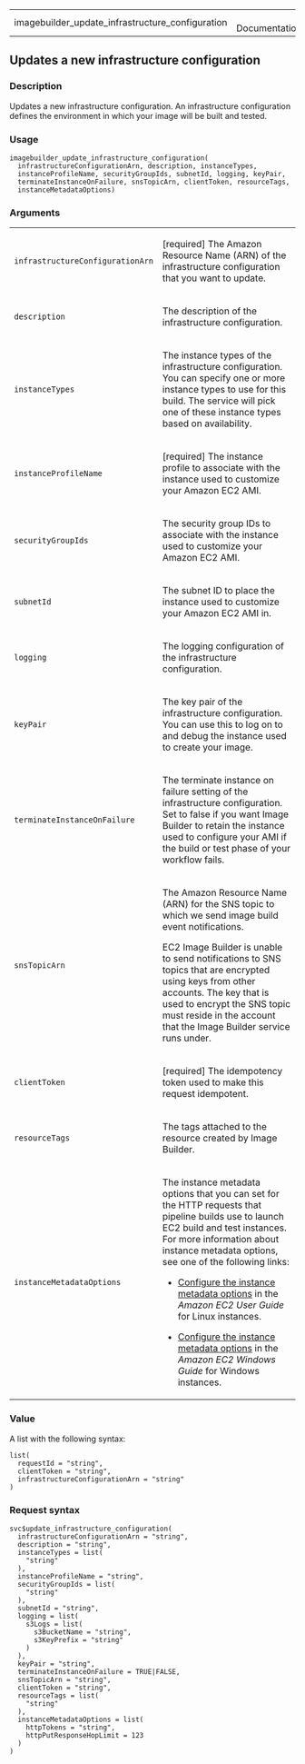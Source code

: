 <table style="width: 100%;">
<tbody>
<tr class="odd">
<td>imagebuilder_update_infrastructure_configuration</td>
<td style="text-align: right;">R Documentation</td>
</tr>
</tbody>
</table>

## Updates a new infrastructure configuration

### Description

Updates a new infrastructure configuration. An infrastructure
configuration defines the environment in which your image will be built
and tested.

### Usage

    imagebuilder_update_infrastructure_configuration(
      infrastructureConfigurationArn, description, instanceTypes,
      instanceProfileName, securityGroupIds, subnetId, logging, keyPair,
      terminateInstanceOnFailure, snsTopicArn, clientToken, resourceTags,
      instanceMetadataOptions)

### Arguments

<table>
<colgroup>
<col style="width: 35%" />
<col style="width: 65%" />
</colgroup>
<tbody>
<tr class="odd">
<td><code
id="imagebuilder_update_infrastructure_configuration_:_infrastructureConfigurationArn">infrastructureConfigurationArn</code></td>
<td><p>[required] The Amazon Resource Name (ARN) of the infrastructure
configuration that you want to update.</p></td>
</tr>
<tr class="even">
<td><code
id="imagebuilder_update_infrastructure_configuration_:_description">description</code></td>
<td><p>The description of the infrastructure configuration.</p></td>
</tr>
<tr class="odd">
<td><code
id="imagebuilder_update_infrastructure_configuration_:_instanceTypes">instanceTypes</code></td>
<td><p>The instance types of the infrastructure configuration. You can
specify one or more instance types to use for this build. The service
will pick one of these instance types based on availability.</p></td>
</tr>
<tr class="even">
<td><code
id="imagebuilder_update_infrastructure_configuration_:_instanceProfileName">instanceProfileName</code></td>
<td><p>[required] The instance profile to associate with the instance
used to customize your Amazon EC2 AMI.</p></td>
</tr>
<tr class="odd">
<td><code
id="imagebuilder_update_infrastructure_configuration_:_securityGroupIds">securityGroupIds</code></td>
<td><p>The security group IDs to associate with the instance used to
customize your Amazon EC2 AMI.</p></td>
</tr>
<tr class="even">
<td><code
id="imagebuilder_update_infrastructure_configuration_:_subnetId">subnetId</code></td>
<td><p>The subnet ID to place the instance used to customize your Amazon
EC2 AMI in.</p></td>
</tr>
<tr class="odd">
<td><code
id="imagebuilder_update_infrastructure_configuration_:_logging">logging</code></td>
<td><p>The logging configuration of the infrastructure
configuration.</p></td>
</tr>
<tr class="even">
<td><code
id="imagebuilder_update_infrastructure_configuration_:_keyPair">keyPair</code></td>
<td><p>The key pair of the infrastructure configuration. You can use
this to log on to and debug the instance used to create your
image.</p></td>
</tr>
<tr class="odd">
<td><code
id="imagebuilder_update_infrastructure_configuration_:_terminateInstanceOnFailure">terminateInstanceOnFailure</code></td>
<td><p>The terminate instance on failure setting of the infrastructure
configuration. Set to false if you want Image Builder to retain the
instance used to configure your AMI if the build or test phase of your
workflow fails.</p></td>
</tr>
<tr class="even">
<td><code
id="imagebuilder_update_infrastructure_configuration_:_snsTopicArn">snsTopicArn</code></td>
<td><p>The Amazon Resource Name (ARN) for the SNS topic to which we send
image build event notifications.</p>
<p>EC2 Image Builder is unable to send notifications to SNS topics that
are encrypted using keys from other accounts. The key that is used to
encrypt the SNS topic must reside in the account that the Image Builder
service runs under.</p></td>
</tr>
<tr class="odd">
<td><code
id="imagebuilder_update_infrastructure_configuration_:_clientToken">clientToken</code></td>
<td><p>[required] The idempotency token used to make this request
idempotent.</p></td>
</tr>
<tr class="even">
<td><code
id="imagebuilder_update_infrastructure_configuration_:_resourceTags">resourceTags</code></td>
<td><p>The tags attached to the resource created by Image
Builder.</p></td>
</tr>
<tr class="odd">
<td><code
id="imagebuilder_update_infrastructure_configuration_:_instanceMetadataOptions">instanceMetadataOptions</code></td>
<td><p>The instance metadata options that you can set for the HTTP
requests that pipeline builds use to launch EC2 build and test
instances. For more information about instance metadata options, see one
of the following links:</p>
<ul>
<li><p><a
href="https://docs.aws.amazon.com/AWSEC2/latest/UserGuide/configuring-instance-metadata-options.html">Configure
the instance metadata options</a> in the <em>Amazon EC2 User Guide</em>
for Linux instances.</p></li>
<li><p><a
href="https://docs.aws.amazon.com/AWSEC2/latest/WindowsGuide/configuring-instance-metadata-options.html">Configure
the instance metadata options</a> in the <em>Amazon EC2 Windows
Guide</em> for Windows instances.</p></li>
</ul></td>
</tr>
</tbody>
</table>

### Value

A list with the following syntax:

    list(
      requestId = "string",
      clientToken = "string",
      infrastructureConfigurationArn = "string"
    )

### Request syntax

    svc$update_infrastructure_configuration(
      infrastructureConfigurationArn = "string",
      description = "string",
      instanceTypes = list(
        "string"
      ),
      instanceProfileName = "string",
      securityGroupIds = list(
        "string"
      ),
      subnetId = "string",
      logging = list(
        s3Logs = list(
          s3BucketName = "string",
          s3KeyPrefix = "string"
        )
      ),
      keyPair = "string",
      terminateInstanceOnFailure = TRUE|FALSE,
      snsTopicArn = "string",
      clientToken = "string",
      resourceTags = list(
        "string"
      ),
      instanceMetadataOptions = list(
        httpTokens = "string",
        httpPutResponseHopLimit = 123
      )
    )
